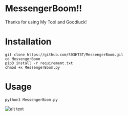 # MessengerBoom!!

 Thanks for using My Tool and Goodluck!
 
# Installation

	git clone https://github.com/S03HT3T/MessengerBoom.git
	cd MessengerBoom
	pip3 install -r requirement.txt
	chmod +x MessengerBoom.py

# Usage

	python3 MessengerBoom.py

![alt text](https://i.imgur.com/GVgAdfq.png)
